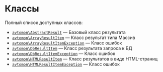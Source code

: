 Классы
======

Полный список доступных классов:

- [`avtomon\AbstractResult`](avtomon/AbstractResult.md) &mdash; Базовый класс результата
- [`avtomon\ArrayResultItem`](avtomon/ArrayResultItem.md) &mdash; Класс результат типа Массив
- [`avtomon\ArrayResultItemException`](avtomon/ArrayResultItemException.md) &mdash; Класс ошибок
- [`avtomon\DbResultItem`](avtomon/DbResultItem.md) &mdash; Класс результата запроса к БД
- [`avtomon\DbResultItemException`](avtomon/DbResultItemException.md) &mdash; Класс ошибок
- [`avtomon\HTMLResultItem`](avtomon/HTMLResultItem.md) &mdash; Класс результатов в виде HTML-страниц
- [`avtomon\HTMLResultItemException`](avtomon/HTMLResultItemException.md) &mdash; Класс ошибок
